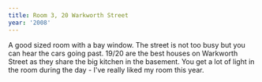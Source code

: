 ```yaml
---
title: Room 3, 20 Warkworth Street
year: '2008'
---
```


A good sized room with a bay window. The street is not too busy but you can hear the cars going past. 19/20 are the best houses on Warkworth Street as they share the big kitchen in the basement. You get a lot of light in the room during the day - I've really liked my room this year.